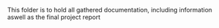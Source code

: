 This folder is to hold all gathered documentation, including information aswell as the final project report
